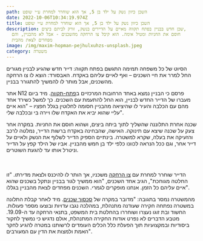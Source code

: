 ```yaml
---
path: השכן כיוון נשק על ילד בן 5, אך הוא שוחרר למחרת ע״י שופט
date: 2022-10-06T10:34:19.974Z
title: השכן כיוון נשק על ילד בן 5, אך הוא שוחרר למחרת ע״י שופט
description: שכן חדש בבניין בפתח תקווה מאיים על הדיירים בנשק, זורק לביתם ביצים,
  חוסם את החניות ומטיל אימה. הוא קיבל צו הרחקה מהשכנים - אבל לא מהבניין, והם
  מפחדים לצאת מהבית
image: /img/maxim-hopman-pejhulxuhzs-unsplash.jpeg
category: משטרה
---
```

הסיוט של כל משפחה תמימה התגשם בפתח תקווה: דייר חדש שהגיע לבניין מגורים החל למרר את חיי השכנים – ואף לאיים עליהם באקדח. האבסורד: הוצא לו צו הרחקה מהשכנים, אבל מותר לו להמשיך להתגורר בבניין.



אתר N12 פרסם כי הבניין נמצא באחד הרחובות המרכזיים ב[פתח-תקווה](http://www.ice.co.il/media/news/article/890630). מיד ביום מעברו של הדייר החדש לבניין, הוא החל להתעמת עם השכנים. כך למשל כשירד אחד מהם עם הכלבה והעיר לו שהיציאה מהבניין חסומה לחלוטין בגלל חפציו – "הוא איים עליי שהוא יביא את האקדח שלו ויירה בי ובכלבה שלי".



שכנה אחרת התלוננה שהשליך לתוך ביתה ביצים, ושהוא חוסם את החניות. במקרה אחר צעק על שכנה שיצא עם תינוקה. האישה, שהבחינה באקדח ברשות הדייר, נמלטה לרכב והזעיקה את בעלה, שקרא למשטרה. בינתיים הספיק הדייר לשלוף את הנשק ולאיים על דייר אחר, וגם ככל הנראה לכוונו כלפי ילד בן חמש מהבניין. אביו של הילד קפץ על הדייר וניטרל אותו עד להגעת השוטרים.

\
\
הדייר שוחרר למחרת עם [צו הרחקה](http://www.ice.co.il/law/news/article/852802) משכניו, אך הותר לו להיכנס ולצאת מדירתו. "זו החלטה מגוחכת", הגיב אחד השכנים, "הוא ממשיך לגור בבניין ונתקל בשכנים שהוא איים עליהם כל הזמן. אנחנו מופקרים לגמרי. השכנים מפחדים לצאת מהבניין בגללו".



מהמשטרה נמסר בתגובה: "מדובר במקרה של [סכסוך שכנים](http://www.ice.co.il/realestate/news/article/875668). מיד לאחר קבלת התלונה במשטרה נפתחה חקירה שעודנה מתנהלת, במהלכה נגבו עדויות ובוצעו מספר פעולות. החשוד ובת זוגו נעצרו ושוחררו בהחלטת בית המשפט, בתנאי הרחקה עד ה-19.09. מטבע הדברים לא נפרט אודות החקירה המתנהלת, אולם נדגיש כי נמשיך לחקור ביסודיות ובמקצועיות תוך הפעלת כלל הכלים העומדים לרשותנו במטרה להגיע לחקר האמת ולמצות את הדין עם המעורבים".